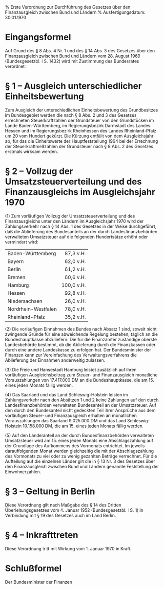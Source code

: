 % Erste Verordnung zur Durchführung des Gesetzes über den Finanzausgleich zwischen Bund und Ländern
% Ausfertigungsdatum: 30.01.1970
 
# Eingangsformel

Auf Grund des § 8 Abs. 4 Nr. 1 und des § 14 Abs. 3 des Gesetzes über den Finanzausgleich zwischen Bund und Ländern vom 28. August 1969 (Bundesgesetzbl. I S. 1432) wird mit Zustimmung des Bundesrates verordnet:

# § 1 – Ausgleich unterschiedlicher Einheitsbewertung

Zum Ausgleich der unterschiedlichen Einheitsbewertung des Grundbesitzes im Bundesgebiet werden die nach § 8 Abs. 2 und 3 des Gesetzes errechneten Steuerkraftzahlen der Grundsteuer von den Grundstücken im Lande Baden-Württemberg, im Regierungsbezirk Darmstadt des Landes Hessen und im Regierungsbezirk Rheinhessen des Landes Rheinland-Pfalz um 20 vom Hundert gekürzt. Die Kürzung entfällt von dem Ausgleichsjahr ab, für das die Einheitswerte der Hauptfeststellung 1964 bei der Errechnung der Steuerkraftmeßzahlen der Grundsteuer nach § 8 Abs. 2 des Gesetzes erstmals wirksam werden.

# § 2 – Vollzug der Umsatzsteuerverteilung und des Finanzausgleichs im Ausgleichsjahr 1970

(1) Zum vorläufigen Vollzug der Umsatzsteuerverteilung und des Finanzausgleichs unter den Ländern im Ausgleichsjahr 1970 wird der Zahlungsverkehr nach § 14 Abs. 1 des Gesetzes in der Weise durchgeführt, daß die Ablieferung des Bundesanteils an der durch Landesfinanzbehörden verwalteten Umsatzsteuer auf die folgenden Hundertsätze erhöht oder vermindert wird:  

|                     |            |
|:--------------------|-----------:|
| Baden-Württemberg   |  87,3 v.H. |
| Bayern              |  62,0 v.H. |
| Berlin              |  61,2 v.H. |
| Bremen              |  60,6 v.H. |
| Hamburg             | 100,0 v.H. |
| Hessen              |  92,8 v.H. |
| Niedersachsen       |  26,0 v.H. |
| Nordrhein-Westfalen |  78,0 v.H. |
| Rheinland-Pfalz     |  35,2 v.H. |

(2) Die vorläufigen Einnahmen des Bundes nach Absatz 1 sind, soweit nicht zwingende Gründe für eine abweichende Regelung bestehen, täglich an die Bundeshauptkasse abzuliefern. Die für die Finanzämter zuständige oberste Landesbehörde bestimmt, ob die Ablieferung durch die Finanzkassen oder durch eine andere Landeskasse zu erfolgen hat. Der Bundesminister der Finanzen kann zur Vereinfachung des Verwaltungsverfahrens die Ablieferung der Einnahmen anderweitig zulassen.

(3) Die Freie und Hansestadt Hamburg leistet zusätzlich auf ihren vorläufigen Ausgleichsbeitrag zum Steuer- und Finanzausgleich monatliche Vorauszahlungen von 17.417.000 DM an die Bundeshauptkasse, die am 15. eines jeden Monats fällig werden.

(4) Das Saarland und das Land Schleswig-Holstein leisten im Zahlungsverkehr nach den Absätzen 1 und 2 keine Zahlungen auf den durch Landesfinanzbehörden verwalteten Bundesanteil an der Umsatzsteuer. Auf den durch den Bundesanteil nicht gedeckten Teil ihrer Ansprüche aus dem vorläufigen Steuer- und Finanzausgleich erhalten an monatlichen Vorauszahlungen das Saarland 9.025.000 DM und das Land Schleswig-Holstein 10.158.000 DM, die am 15. eines jeden Monats fällig werden.

(5) Auf den Länderanteil an der durch Bundesfinanzbehörden verwalteten Umsatzsteuer wird am 15. eines jeden Monats eine Abschlagszahlung auf der Grundlage des Aufkommens des Vormonats entrichtet. Im jeweils darauffolgenden Monat werden gleichzeitig die mit der Abschlagszahlung des Vormonats zu viel oder zu wenig gezahlten Beträge verrechnet. Für die Aufteilung auf die einzelnen Länder gilt die in § 13 Nr. 3 des Gesetzes über den Finanzausgleich zwischen Bund und Ländern genannte Feststellung der Einwohnerzahlen.

# § 3 – Geltung in Berlin

Diese Verordnung gilt nach Maßgabe des § 14 des Dritten Überleitungsgesetzes vom 4. Januar 1952 (Bundesgesetzbl. I S. 1) in Verbindung mit § 19 des Gesetzes auch im Land Berlin.

# § 4 – Inkrafttreten

Diese Verordnung tritt mit Wirkung vom 1. Januar 1970 in Kraft.

# Schlußformel

Der Bundesminister der Finanzen
